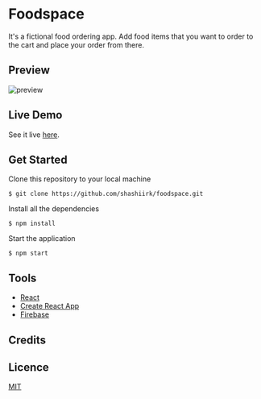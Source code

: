 # Foodspace

It's a fictional food ordering app. Add food items that you want to order to the cart and place your order from there.

## Preview

![preview](https://user-images.githubusercontent.com/48406108/117236399-3e3c1200-ae46-11eb-88dc-92eb5a41fcd5.jpg)

## Live Demo

See it live [here](https://shashiirk.github.io/foodspace).

## Get Started

Clone this repository to your local machine

```
$ git clone https://github.com/shashiirk/foodspace.git
```

Install all the dependencies

```
$ npm install
```

Start the application

```
$ npm start
```

## Tools

- [React](https://reactjs.org)
- [Create React App](https://create-react-app.dev/)
- [Firebase](https://firebase.google.com)

## Credits

## Licence

[MIT](https://choosealicense.com/licenses/mit)
